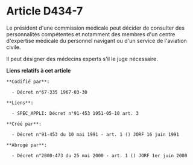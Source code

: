 # Article D434-7

Le président d'une commission médicale peut décider de consulter des personnalités compétentes et notamment des membres d'un
centre d'expertise médicale du personnel navigant ou d'un service de l'aviation civile.

Il peut désigner des médecins experts s'il le juge nécessaire.

**Liens relatifs à cet article**

	**Codifié par**:

	  - Décret n°67-335 1967-03-30

	**Liens**:

	  - SPEC_APPLI: Décret n°91-453 1951-05-10 art. 3

	**Créé par**:

	  - Décret n°91-453 du 10 mai 1991 - art. 1 () JORF 16 juin 1991

	**Abrogé par**:

	  - Décret n°2000-473 du 25 mai 2000 - art. 1 () JORF 1er juin 2000
